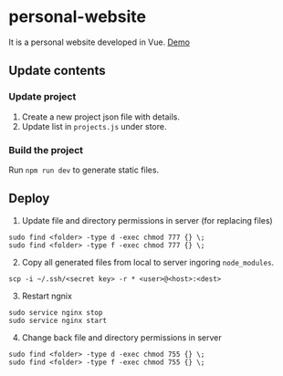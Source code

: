 # personal-website
It is a personal website developed in Vue. [Demo](https://vue.weiming.me)

## Update contents
### Update project
1. Create a new project json file with details.
2. Update list in `projects.js` under store.

### Build the project
Run `npm run dev` to generate static files.

## Deploy
1. Update file and directory permissions in server (for replacing files)
```
sudo find <folder> -type d -exec chmod 777 {} \;
sudo find <folder> -type f -exec chmod 777 {} \;
```

2. Copy all generated files from local to server ingoring `node_modules`.
```
scp -i ~/.ssh/<secret key> -r * <user>@<host>:<dest>
```

3. Restart ngnix
```
sudo service nginx stop
sudo service nginx start
```

4. Change back file and directory permissions in server
```
sudo find <folder> -type d -exec chmod 755 {} \;
sudo find <folder> -type f -exec chmod 755 {} \;
```
